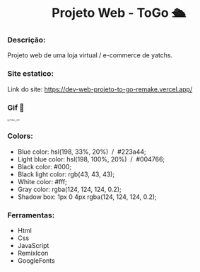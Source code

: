 <h1 align="center">
    Projeto Web - ToGo 🛳️
</h1>

<h3>
    Descrição:
</h3>

<p>
    Projeto web de uma loja virtual / e-commerce de yatchs.
</p>



<h3>
    Site estatico:
</h3>

<p>
    Link do site: <a href="https://dev-web-projeto-to-go-remake.vercel.app/">
    	https://dev-web-projeto-to-go-remake.vercel.app/
    </a>
</p>



<h3>
    Gif 👾
</h3>

<img src="https://user-images.githubusercontent.com/63010902/127759303-51352ef5-4fc6-479b-b448-e3e218633c6d.gif" alt="ToGo__Gif" style="zoom:33%;" />

<h3>
    Colors:
</h3>

<ul>
    <li>Blue color: hsl(198, 33%, 20%)&nbsp&nbsp/&nbsp&nbsp#223a44;</li>
    <li>Light blue color: hsl(198, 100%, 20%)&nbsp&nbsp/&nbsp&nbsp#004766;</li>
    <li>Black color: #000;</li>
    <li>Black light color: rgb(43, 43, 43);</li>
    <li>White color: #fff;</li>
    <li>Gray color: rgba(124, 124, 124, 0.2);</li>
    <li>Shadow box: 1px 0 4px rgba(124, 124, 124, 0.2);</li>
</ul>



<h3>
    Ferramentas:
</h3>

<ul>
    <li>Html</li>
    <li>Css</li>
    <li>JavaScript</li>
    <li><a href="https://remixicon.com/" style="text-decoration: none">RemixIcon</a></li>
    <li><a href="https://fonts.google.com/" style="text-decoration: none">GoogleFonts</a></li>
</ul>
